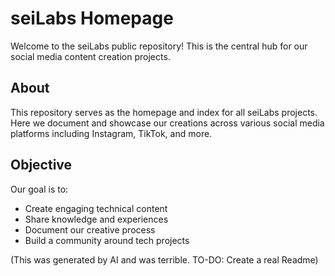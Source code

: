 # seiLabs Homepage

Welcome to the seiLabs public repository! This is the central hub for our social media content creation projects.

## About

This repository serves as the homepage and index for all seiLabs projects. Here we document and showcase our creations across various social media platforms including Instagram, TikTok, and more.

## Objective

Our goal is to:

- Create engaging technical content
- Share knowledge and experiences
- Document our creative process
- Build a community around tech projects

(This was generated by AI and was terrible. TO-DO: Create a real Readme)
